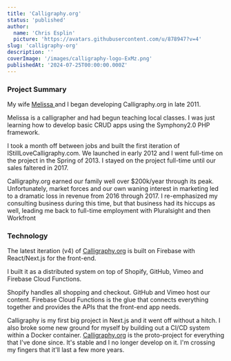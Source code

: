 ```yaml
---
title: 'Calligraphy.org'
status: 'published'
author:
  name: 'Chris Esplin'
  picture: 'https://avatars.githubusercontent.com/u/878947?v=4'
slug: 'calligraphy-org'
description: ''
coverImage: '/images/calligraphy-logo-ExMz.png'
publishedAt: '2024-07-25T00:00:00.000Z'
---
```


### Project Summary

My wife [Melissa ](https://www.instagram.com/melissapher)and I began developing Calligraphy.org in late 2011.

Melissa is a calligrapher and had begun teaching local classes. I was just learning how to develop basic CRUD apps using the Symphony2.0 PHP framework.

I took a month off between jobs and built the first iteration of IStillLoveCalligraphy.com. We launched in early 2012 and I went full-time on the project in the Spring of 2013. I stayed on the project full-time until our sales faltered in 2017.

Calligraphy.org earned our family well over $200k/year through its peak. Unfortunately, market forces and our own waning interest in marketing led to a dramatic loss in revenue from 2016 through 2017. I re-emphasized my consulting business during this time, but that business had its hiccups as well, leading me back to full-time employment with Pluralsight and then Workfront

### Technology

The latest iteration (v4) of [Calligraphy.org](http://Calligraphy.org) is built on Firebase with React/Next.js for the front-end.

I built it as a distributed system on top of Shopify, GitHub, Vimeo and Firebase Cloud Functions.

Shopify handles all shopping and checkout. GitHub and Vimeo host our content. Firebase Cloud Functions is the glue that connects everything together and provides the APIs that the front-end app needs.

Calligraphy is my first big project in Next.js and it went off without a hitch. I also broke some new ground for myself by building out a CI/CD system within a Docker container. [Calligraphy.org](http://Calligraphy.org) is the proto-project for everything that I've done since. It's stable and I no longer develop on it. I'm crossing my fingers that it'll last a few more years.
